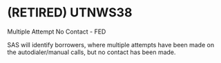 # (RETIRED) UTNWS38
Multiple Attempt No Contact - FED

SAS will identify borrowers, where multiple attempts have been made on the autodialer/manual calls, but no contact has been made.
